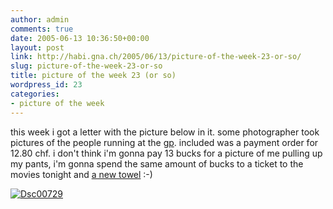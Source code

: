 ```yaml
---
author: admin
comments: true
date: 2005-06-13 10:36:50+00:00
layout: post
link: http://habi.gna.ch/2005/06/13/picture-of-the-week-23-or-so/
slug: picture-of-the-week-23-or-so
title: picture of the week 23 (or so)
wordpress_id: 23
categories:
- picture of the week
---
```



this week i got a letter with the picture below in it. some photographer took pictures of the people running at the [gp](http://habi.gna.ch/blog/archives/000606.html). included was a payment order for 12.80 chf. i don't think i'm gonna pay 13 bucks for a picture of me pulling up my pants, i'm gonna spend the same amount of bucks to a ticket to the movies tonight and [a new towel](http://beta.technorati.com/search/hitchhiker%20galaxy) :-)







[![Dsc00729](http://habi.gna.ch/blog/images/DSC00729-tm.jpg)](http://habi.gna.ch/blog/images/DSC00729.jpg)

